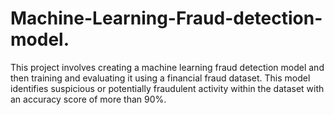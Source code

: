 # Machine-Learning-Fraud-detection-model.
This project involves creating a machine learning fraud detection model and then training and evaluating it using a financial fraud dataset. This model identifies suspicious or potentially fraudulent activity within the dataset with an accuracy score of more than 90%.
